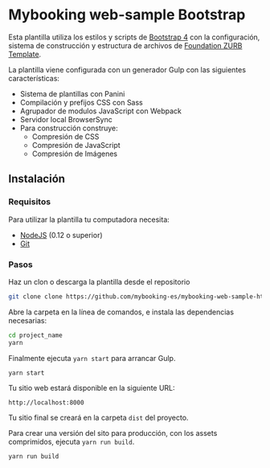 # Mybooking web-sample Bootstrap

Esta plantilla utiliza los estilos y scripts de [Bootstrap 4](http://getbootstrap.com/) con la configuración, sistema de construcción y estructura de archivos de [Foundation ZURB Template](https://github.com/zurb/foundation-zurb-template).

La plantilla viene configurada con un generador Gulp con las siguientes características:

- Sistema de plantillas con Panini
- Compilación y prefijos CSS con Sass
- Agrupador de modulos JavaScript con Webpack
- Servidor local BrowserSync
- Para construcción construye:
  - Compresión de CSS
  - Compresión de JavaScript
  - Compresión de Imágenes

## Instalación

### Requisitos

Para utilizar la plantilla tu computadora necesita:

- [NodeJS](https://nodejs.org/en/) (0.12 o superior)
- [Git](https://git-scm.com/)

### Pasos

Haz un clon o descarga la plantilla desde el repositorio

```bash
git clone clone https://github.com/mybooking-es/mybooking-web-sample-html-bootstrap.git
```

Abre la carpeta en la línea de comandos, e instala las dependencias necesarias:

```bash
cd project_name
yarn
```

Finalmente ejecuta `yarn start` para arrancar Gulp.

```bash
yarn start
```

Tu sitio web estará disponible en la siguiente URL:

```
http://localhost:8000
```

Tu sitio final se creará en la carpeta `dist` del proyecto.

Para crear una versión del sito para producción, con los assets comprimidos, ejecuta `yarn run build`.

```bash
yarn run build
```
